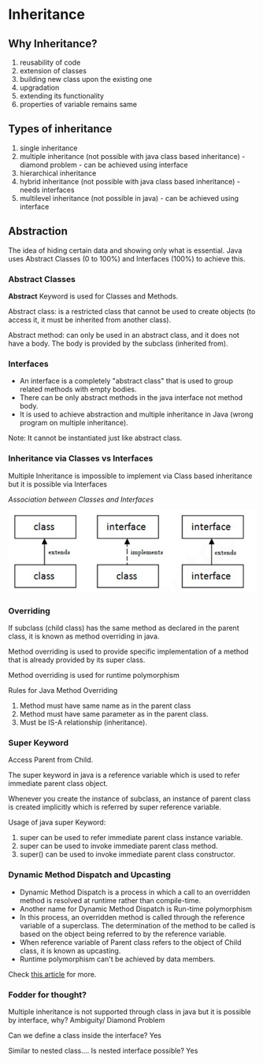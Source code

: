 # Inheritance

## Why Inheritance?
1. reusability of code
2. extension of classes 
3. building new class upon the existing one 
4. upgradation 
5. extending its functionality 
6. properties of variable remains same 

## Types of inheritance 
1. single inheritance
2. multiple inheritance (not possible with java class based inheritance) - diamond problem - can be achieved using interface
3. hierarchical inheritance 
4. hybrid inheritance  (not possible with java class based inheritance) - needs interfaces
5. multilevel inheritance  (not possible in java) - can be achieved using interface 

## Abstraction

The idea of hiding certain data and showing only what is essential. Java uses Abstract Classes (0 to 100%) and Interfaces (100%) to achieve this.


### Abstract Classes

**Abstract** Keyword is used for Classes and Methods.

Abstract class: is a restricted class that cannot be used to create objects (to access it, it must be inherited from another class).

Abstract method: can only be used in an abstract class, and it does not have a body. The body is provided by the subclass (inherited from).

### Interfaces

- An interface is a completely "abstract class" that is used to group related methods with empty bodies.
- There can be only abstract methods in the java interface not method body.
- It is used to achieve abstraction and multiple inheritance in Java (wrong program on multiple inheritance).

Note: It cannot be instantiated just like abstract class.
### Inheritance via Classes vs Interfaces

Multiple Inheritance is impossible to implement via Class based inheritance but it is possible via Interfaces

*Association between Classes and Interfaces*

![](../assets/img/interface_class_rel.png)

### Overriding

If subclass (child class) has the same method as declared in the parent class, it is known as method overriding in java.

Method overriding is used to provide specific implementation of a method that is already provided by its super class.

Method overriding is used for runtime polymorphism

Rules for Java Method Overriding

1. Method must have same name as in the parent class
2. Method must have same parameter as in the parent class.
3. Must be IS-A relationship (inheritance).

### Super Keyword

Access Parent from Child.

The super keyword in java is a reference variable which is used to refer immediate parent class object.

Whenever you create the instance of subclass, an instance of parent class is created implicitly which is referred by super reference variable.

Usage of java super Keyword: 
1. super can be used to refer immediate parent class instance variable.
2. super can be used to invoke immediate parent class method.
3. super() can be used to invoke immediate parent class constructor.

### Dynamic Method Dispatch and Upcasting

- Dynamic Method Dispatch is a process in which a call to an overridden method is resolved at runtime rather than compile-time.
- Another name for Dynamic Method Dispatch is Run-time polymorphism
- In this process, an overridden method is called through the reference variable of a superclass. The determination of the method to be called is based on the object being referred to by the reference variable.
- When reference variable of Parent class refers to the object of Child class, it is known as upcasting.
- Runtime polymorphism can't be achieved by data members.

Check [this article](https://www.geeksforgeeks.org/dynamic-method-dispatch-runtime-polymorphism-java/) for more.

### Fodder for thought?

Multiple inheritance is not supported through class in java but it is possible by interface, why? Ambiguity/ Diamond Problem

Can we define a class inside the interface? Yes

Similar to nested class…. Is nested interface possible? Yes

